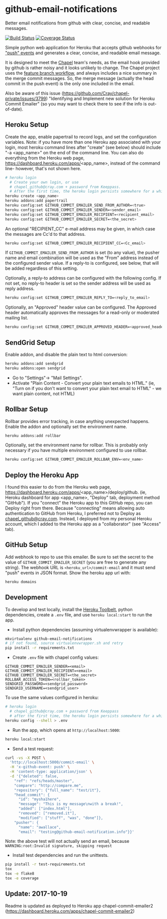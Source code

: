 github-email-notifications
==========================

Better email notifications from github with clear, concise, and readable
messages.

[![Build Status](https://travis-ci.org/chapel-lang/github-email-notifications.svg?branch=master)](https://travis-ci.org/chapel-lang/github-email-notifications) [![Coverage Status](https://coveralls.io/repos/chapel-lang/github-email-notifications/badge.svg?branch=master)](https://coveralls.io/r/chapel-lang/github-email-notifications?branch=master)

Simple python web application for Heroku that accepts github webhooks for
["push" events][push_events] and generates a clear, concise, and readable email
message.

It is designed to meet the [Chapel][chapel] team's needs, as the email hook
provided by github is rather noisy and it looks unlikely to change. The Chapel
project uses the [feature branch workflow][fb_workflow], and always includes a
nice summary in the merge commit messages. So, the merge message (actually the
head commit in the push event) is the only one included in the email.

Also be aware of this issue (https://github.com/Cray/chapel-private/issues/3799)
"Identifying and Implement new solution for Heroku Commit Emailer" (so you may
want to check there to see if the info is out-of-date).

[chapel]: http://chapel-lang.org/
[fb_workflow]: https://www.atlassian.com/git/tutorials/comparing-workflows/feature-branch-workflow/
[push_events]: https://developer.github.com/v3/activity/events/types/#pushevent

Heroku Setup
------------

Create the app, enable papertrail to record logs, and set the configuration
variables.  Note: if you have more than one Heroku app associated with your
login, most heroku command lines after "create" (see below) should include 
"-a <app_name>" on the end of the command line.  You can also do everything 
from the Heroku web page, https://dashboard.heroku.com/apps/<app_name>, 
instead of the command line- however, that's not shown here.

```bash
# heroku login
  # Create your own login, or use 
  # chapel_github@cray.com + password from Keeppass.
  # After the first time, the heroku login persists somewhere for a while
heroku create <app_name>
heroku addons:add papertrail
heroku config:set GITHUB_COMMIT_EMAILER_SEND_FROM_AUTHOR=<true>
heroku config:set GITHUB_COMMIT_EMAILER_SENDER=<sender_email>
heroku config:set GITHUB_COMMIT_EMAILER_RECIPIENT=<recipient_email>
heroku config:set GITHUB_COMMIT_EMAILER_SECRET=<the_secret>
```

An optional "RECIPIENT_CC" e-mail address may be given, in which case the messages
are Cc'd to that address. 

```bash
heroku config:set GITHUB_COMMIT_EMAILER_RECIPIENT_CC=<Cc_email>
```

If `GITHUB_COMMIT_EMAILER_SEND_FROM_AUTHOR` is set (to any value), the pusher
name and email combination will be used as the "From" address instead of the
configured sender value. If a reply-to is configured, see below, that will be
added regardless of this setting.

Optionally, a reply-to address can be configured with the following config. If
not set, no reply-to header is set so the sender address will be used as reply
address.

```bash
heroku config:set GITHUB_COMMIT_EMAILER_REPLY_TO=<reply_to_email>
```

Optionally, an "Approved" header value can be configured. The Approved header
automatically approves the messages for a read-only or moderated mailing list.

```bash
heroku config:set GITHUB_COMMIT_EMAILER_APPROVED_HEADER=<approved_header>
```

SendGrid Setup
--------------

Enable addon, and disable the plain text to html conversion:

```bash
heroku addons:add sendgrid
heroku addons:open sendgrid
```

* Go to "Settings"-> "Mail Settings".
* Activate "Plain Content - Convert your plain text emails to HTML."
  (ie, "Turn on if you don't want to convert your plain text email to HTML" -
  we want plain content, not HTML)

Rollbar Setup
-------------

Rollbar provides error tracking, in case anything unexpected happens. Enable
the addon and optionally set the environment name.

```bash
heroku addons:add rollbar
```

Optionally, set the environment name for rollbar. This is probably only
necessary if you have multiple environment configured to use rollbar.

```bash
heroku config:set GITHUB_COMMIT_EMAILER_ROLLBAR_ENV=<env_name>
```

Deploy the Heroku App
---------------------

I found this easier to do from the Heroku web page,
https://dashboard.heroku.com/apps/<app_name>/deploy/github. (ie, Heroku 
dashboard for app <app_name>, "Deploy" tab, deployment method "GitHub"). 
If you "connect" the Heroku app to this GitHub repo, you can Deploy right
from there. Because "connecting" means allowing auto authentication
to GitHub from Heroku, I preferred not to Deploy as chapel_github@cray.com. 
Instead, I deployed from my personal Heroku account, which I added to the
Heroku app as a "collaborator" (see "Access" tab). 

GitHub Setup
------------

Add webhook to repo to use this emailer. Be sure to set the secret to the value
of `GITHUB_COMMIT_EMAILER_SECRET` (you are free to generate any string). 
The webhook URL is `<heroku_url>/commit-email` and it must send "push" events in
JSON format. Show the heroku app url with:

```bash
heroku domains
```

Development
-----------

To develop and test locally, install the [Heroku Toolbelt][0], python
dependencies, create a `.env` file, and use `heroku local:start` to run the app.

* Install python dependencies (assuming virtualenvwrapper is available):

```bash
mkvirtualenv github-email-notifications
# if not found, source virtualenvwrapper.sh and retry
pip install -r requirements.txt
```

* Create `.env` file with chapel config values:

```
GITHUB_COMMIT_EMAILER_SENDER=<email>
GITHUB_COMMIT_EMAILER_RECIPIENT=<email>
GITHUB_COMMIT_EMAILER_SECRET=<the_secret>
ROLLBAR_ACCESS_TOKEN=<rollbar_token>
SENDGRID_PASSWORD=<sendgrid_password>
SENDGRID_USERNAME=<sendgrid_user>
```

To use the same values configured in heroku:

```bash
# heroku login
  # chapel_github@cray.com + password from Keeppass
  # after the first time, the heroku login persists somewhere for a while
heroku config --shell > .env
```

* Run the app, which opens at `http://localhost:5000`:

```bash
heroku local:start
```

* Send a test request:

```bash
curl -vs -X POST \
  'http://localhost:5000/commit-email' \
  -H 'x-github-event: push' \
  -H 'content-type: application/json' \
  -d '{"deleted": false,
    "ref": "refs/heads/master",
    "compare": "http://compare.me",
    "repository": {"full_name": "test/it"},
    "head_commit": {
      "id": "mysha1here",
      "message": "This is my message\nwith a break!",
      "added": ["index.html"],
      "removed": ["removed.it"],
      "modified": ["stuff", "was", "done"]},
    "pusher": {
      "name": "awallace",
      "email": "testing@github-email-notification.info"}}'
```

Note: the above test will not actually send an email, because
```WARNING:root:Invalid signature, skipping request```

* Install test dependencies and run the unittests.

```bash
pip install -r test-requirements.txt
tox
tox -e flake8
tox -e coverage
```

Update: 2017-10-19
------------------

Readme is updated as deployed to Heroku app chapel-commit-emailer2
(https://dashboard.heroku.com/apps/chapel-commit-emailer2)

[0]: https://toolbelt.heroku.com/

